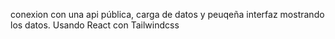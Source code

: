 conexion con una api pública, carga de datos y peuqeña interfaz mostrando los datos. Usando React con Tailwindcss
